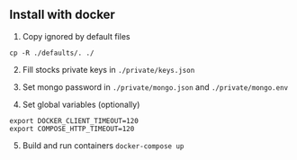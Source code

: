 ## Install with docker

1. Copy ignored by default files
```
cp -R ./defaults/. ./
```

2. Fill stocks private keys in ```./private/keys.json```

3. Set mongo password in ```./private/mongo.json``` and ```./private/mongo.env```

4. Set global variables (optionally)
```
export DOCKER_CLIENT_TIMEOUT=120
export COMPOSE_HTTP_TIMEOUT=120
```

5. Build and run containers
```docker-compose up```

